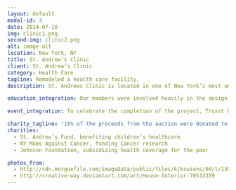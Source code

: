 ```yaml
---
layout: default
modal-id: 3
date: 2014-07-16
img: clinic1.png
second-img: clinic2.png
alt: image-alt
location: New York, NY
title: St. Andrew’s Clinic
client: St. Andrew’s Clinic
category: Health Care
tagline: Remodeled a health care facility.
description: St. Andrews Clinic is located in one of New York’s most underprivileged areas and serves 500 patients a day. St. Andrews wished to update their interior design to reflect their mission and state-of-the-art health care. They looked to Trusst to carry out on this vision. Using a warm, inviting color palette, we extensively remodelled their space, while keeping the look of the building’s exterior, a facade that the neighborhood sees as a beacon of reliability and stability. We were able to keep the clinic open at half capacity during the remodelling by building in stages, which ensured that the community wasn’t drastically inconvenienced by the improvements.

education_integration: Our members were involved heavily in the design of St. Andrews, working with a wide range of colors and textures. One group investigated the healing impact of colors, and incorporated this study into St. Andrew’s design.

event_integration: To celebrate the completion of the project, Trusst hosted an opening party for the community. We auctioned off local artists’ work along with that of our photography students, who had spent the semester working on a series focused on the themes of healing and rejuvenation.

charity_tagline: "15% of the proceeds from the auction were donated to 3 local charities:"
charities:
  - St. Andrew’s Fund, benefiting children’s healthcare
  - NY Moms Against Cancer, funding Cancer research
  - Johnson Foundation, subsidizing health coverage for the poor

photos_from:
  - http://cdn.morguefile.com/imageData/public/files/k/kswiens/04/l/13980322880q02s.jpg
  - http://creative-way.deviantart.com/art/House-Interior-70533359
---
```

